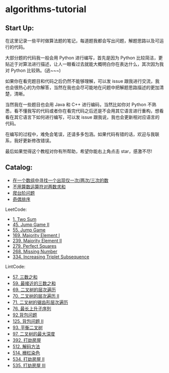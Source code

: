 # algorithms-tutorial

## Start Up:

在这里记录一些平时做算法题的笔记，每道题我都会写出问题，解题思路以及可运行的代码。

大部分题的代码我一般会用 Python 进行编写，首先是因为 Python 比较简洁，更贴近于对算法进行描述，让人一眼看过去就能大概明白你在表达什么，其次因为我对 Python 比较熟。(逃~~~)

如果你在看完题目和代码之后仍然不能够理解，可以发 issue 跟我进行交流，我也会很热心的为你解答，当然在我也会尽可能地在问题中把解题思路描述的更加清楚，清晰。

当然我在一些题目也会用 Java 和 C++ 进行编码，当然比如你对 Python 不熟悉，看不懂我写的代码或者你在看完代码之后还是不会用其它语言进行重构，想看看在其它语言下如何进行编写，可以发 issue 跟我说，我也会更新相对应语言的代码。

在编写的过程中，难免会笔误，还请多多包涵。如果代码有错的话，欢迎与我联系，我好更新修改错误。

最后如果觉得这个教程对你有所帮助，希望你能右上角点击 star，感激不尽! 

## Catalog:

* [在一个数组中寻找一个出现仅一次/两次/三次的数](https://github.com/happylindz/algorithms-tutorial/tree/master/others/findNumberInArray)    
* [不用算数运算符对两数求和](https://github.com/happylindz/algorithms-tutorial/tree/master/others/APlusB)    
* [爬台阶问题](https://github.com/happylindz/algorithms-tutorial/tree/master/others/ClimbStairs)   
* [奇偶排序](https://github.com/happylindz/algorithms-tutorial/tree/master/others/OddEvenSort)   

LeetCode:

* [1. Two Sum](https://github.com/happylindz/algorithms-tutorial/tree/master/leetcode/TwoSum)
* [45. Jump Game II](https://github.com/happylindz/algorithms-tutorial/tree/master/leetcode/JumpGame)
* [55. Jump Game](https://github.com/happylindz/algorithms-tutorial/tree/master/leetcode/JumpGame)
* [169. Majority Element I](https://github.com/happylindz/algorithms-tutorial/tree/master/leetcode/MajorityElement)
* [239. Majority Element II](https://github.com/happylindz/algorithms-tutorial/tree/master/leetcode/MajorityElement)
* [279. Perfect Squares](https://github.com/happylindz/algorithms-tutorial/tree/master/leetcode/PerfectSquares)
* [268. Missing Number](https://github.com/happylindz/algorithms-tutorial/tree/master/leetcode/MissingNumber)
* [334. Increasing Triplet Subsequence](https://github.com/happylindz/algorithms-tutorial/tree/master/leetcode/IncreasingTriplet)

LintCode: 

* [57. 三数之和](https://github.com/happylindz/algorithms-tutorial/tree/master/lintcode/ThreeSum)
* [59. 最接近的三数之和](https://github.com/happylindz/algorithms-tutorial/tree/master/lintcode/ThreeSum)
* [69. 二叉树的层次遍历](https://github.com/happylindz/algorithms-tutorial/tree/master/lintcode/Tree/LevelOrder)
* [70. 二叉树的层次遍历 II](https://github.com/happylindz/algorithms-tutorial/tree/master/lintcode/Tree/LevelOrder)
* [71. 二叉树的锯齿形层次遍历](https://github.com/happylindz/algorithms-tutorial/tree/master/lintcode/Tree/LevelOrder)
* [76. 最长上升子序列](https://github.com/happylindz/algorithms-tutorial/tree/master/lintcode/LongestIncreasingSubsequence)
* [92.背包问题](https://github.com/happylindz/algorithms-tutorial/tree/master/lintcode/Backpack)
* [125. 背包问题 II](https://github.com/happylindz/algorithms-tutorial/tree/master/lintcode/Backpack)
* [93. 平衡二叉树](https://github.com/happylindz/algorithms-tutorial/tree/master/lintcode/Tree/BalancedTree)
* [97. 二叉树的最大深度](https://github.com/happylindz/algorithms-tutorial/tree/master/lintcode/Tree/MaximumDepth)
* [392. 打劫房屋](https://github.com/happylindz/algorithms-tutorial/tree/master/lintcode/HouseRobber)
* [512. 解码方法](https://github.com/happylindz/algorithms-tutorial/tree/master/lintcode/Decodings)
* [514. 栅栏染色](https://github.com/happylindz/algorithms-tutorial/tree/master/lintcode/NumKeys)
* [534. 打劫房屋 II](https://github.com/happylindz/algorithms-tutorial/tree/master/lintcode/HouseRobber)
* [535. 打劫房屋 III](https://github.com/happylindz/algorithms-tutorial/tree/master/lintcode/HouseRobber)









